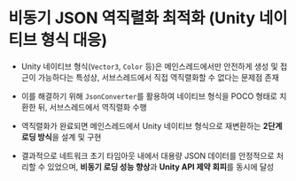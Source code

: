 # 비동기 JSON 역직렬화 최적화 (Unity 네이티브 형식 대응)

- Unity 네이티브 형식(`Vector3`, `Color` 등)은 메인스레드에서만 안전하게 생성 및 접근이 가능하다는 특성상, 서브스레드에서 직접 역직렬화할 수 없다는 문제점 존재
    
- 이를 해결하기 위해 `JsonConverter`를 활용하여 네이티브 형식을 POCO 형태로 치환한 뒤, 서브스레드에서 역직렬화 수행
    
- 역직렬화가 완료되면 메인스레드에서 Unity 네이티브 형식으로 재변환하는 **2단계 로딩 방식**을 설계 및 구현
    
- 결과적으로 네트워크 초기 타임아웃 내에서 대용량 JSON 데이터를 안정적으로 처리할 수 있었으며, **비동기 로딩 성능 향상**과 **Unity API 제약 회피**를 동시에 달성